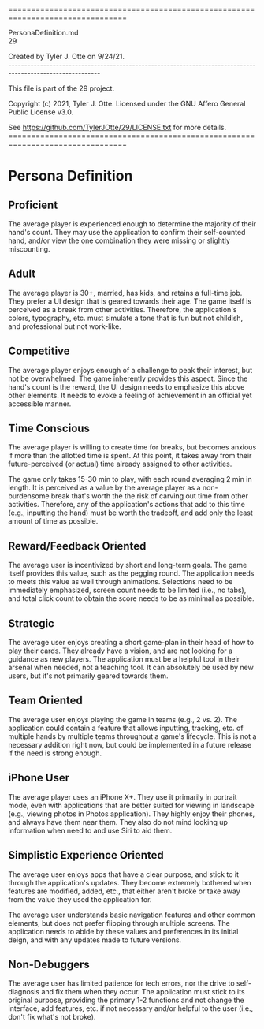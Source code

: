 ================================================================================

PersonaDefinition.md
<br />29

Created by Tyler J. Otte on 9/24/21.
</br>-----------------------------------------------------------------------------------------------------------

This file is part of the 29 project.

Copyright (c) 2021, Tyler J. Otte.
Licensed under the GNU Affero General Public License v3.0.

See https://github.com/TylerJOtte/29/LICENSE.txt for more details.
<br />================================================================================

# Persona Definition

## Proficient

The average player is experienced enough to determine the majority of their
hand's count. They may use the application to confirm their self-counted hand,
and/or view the one combination they were missing or slightly miscounting.

## Adult

The average player is 30+, married, has kids, and retains a full-time job. They
prefer a UI design that is geared towards their age. The game itself is
perceived as a break from other activities. Therefore, the application's colors, typography, etc. must simulate a tone that is fun but not childish, and
professional but not work-like.

## Competitive

The average player enjoys enough of a challenge to peak their interest, but not
be overwhelmed. The game inherently provides this aspect. Since the hand's count
is the reward, the UI design needs to emphasize this above other elements. It
needs to evoke a feeling of achievement in an official yet accessible manner.

## Time Conscious

The average player is willing to create time for breaks, but becomes anxious if
more than the allotted time is spent. At this point, it takes away from their
future-perceived (or actual) time already assigned to other activities.

The game only takes 15-30 min to play, with each round averaging 2 min in
length. It is perceived as a value by the average player as a non-burdensome
break that's worth the the risk of carving out time from other activities.
Therefore, any of the application's actions that add to this time (e.g.,
inputting the hand) must be worth the tradeoff, and add only the least amount of
time as possible.

## Reward/Feedback Oriented

The average user is incentivized by short and long-term goals. The game itself
provides this value, such as the pegging round. The application needs to meets
this value as well through animations. Selections need to be immediately
emphasized, screen count needs to be limited (i.e., no tabs), and total click
count to obtain the score needs to be as minimal as possible.

## Strategic

The average user enjoys creating a short game-plan in their head of how to play
their cards. They already have a vision, and are not looking for a guidance as
new players. The application must be a helpful tool in their arsenal when
needed, not a teaching tool. It can absolutely be used by new users, but it's
not primarily geared towards them.

## Team Oriented

The average user enjoys playing the game in teams (e.g., 2 vs. 2). The
application could contain a feature that allows inputting, tracking, etc. of
multiple hands by multiple teams throughout a game's lifecycle. This is not a
necessary addition right now, but could be implemented in a future release if
the need is strong enough.

## iPhone User

The average player uses an iPhone X+. They use it primarily in portrait mode,
even with applications that are better suited for viewing in landscape (e.g.,
viewing photos in Photos application). They highly enjoy their phones, and
always have them near them. They also do not mind looking up information when
need to and use Siri to aid them.

## Simplistic Experience Oriented

The average user enjoys apps that have a clear purpose, and stick to it through
the application's updates. They become extremely bothered when features are
modified, added, etc., that either aren't broke or take away from the value they
used the application for.

The average user understands basic navigation features and other common
elements, but does not prefer flipping through multiple screens. The application
needs to abide by these values and preferences in its initial deign, and with
any updates made to future versions.

## Non-Debuggers

The average user has limited patience for tech errors, nor the drive to
self-diagnosis and fix them when they occur. The application must stick to its
original purpose, providing the primary 1-2 functions and not change the
interface, add features, etc. if not necessary and/or helpful to the user
(i.e., don't fix what's not broke).
